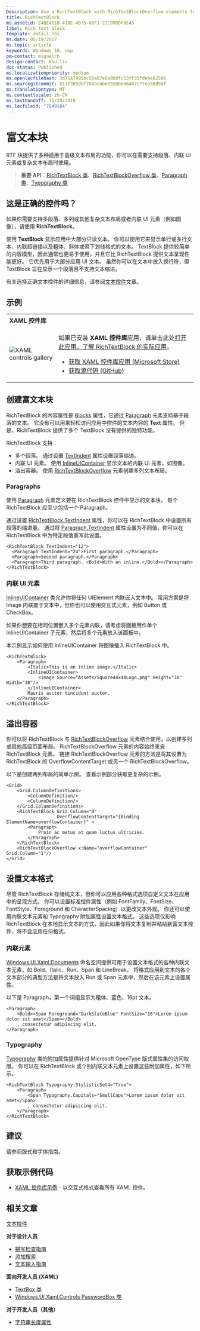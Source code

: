 ```yaml
---
Description: Use a RichTextBlock with RichTextBlockOverflow elements to create advanced text layouts.
title: RichTextBlock
ms.assetid: E4BE4B1B-418E-4075-88F1-22C09DDF8E45
label: Rich text block
template: detail.hbs
ms.date: 05/19/2017
ms.topic: article
keywords: Windows 10, uwp
pm-contact: miguelrb
design-contact: ksulliv
doc-status: Published
ms.localizationpriority: medium
ms.openlocfilehash: 3d71a7995bc56a87e6a9b0fc53ff35fdebe82596
ms.sourcegitcommit: b11f305dbf7649c4b68550b666487c77ea30d98f
ms.translationtype: MT
ms.contentlocale: zh-CN
ms.lasthandoff: 11/28/2018
ms.locfileid: "7849184"
---
```

# <a name="rich-text-block"></a>富文本块

 

RTF 块提供了多种适用于高级文本布局的功能，你可以在需要支持段落、内联 UI 元素或复杂文本布局时使用。

> **重要 API**：[RichTextBlock 类](https://msdn.microsoft.com/library/windows/apps/xaml/windows.ui.xaml.controls.richtextblock.aspx)、[RichTextBlockOverflow 类](https://msdn.microsoft.com/library/windows/apps/xaml/windows.ui.xaml.controls.richtextblockoverflow.aspx)、[Paragraph 类](https://msdn.microsoft.com/library/windows/apps/xaml/windows.ui.xaml.documents.paragraph.aspx)、[Typography 类](https://msdn.microsoft.com/library/windows/apps/xaml/windows.ui.xaml.documents.typography.aspx)

## <a name="is-this-the-right-control"></a>这是正确的控件吗？

如果你需要支持多段落、多列或其他复杂文本布局或者内联 UI 元素（例如图像），请使用 **RichTextBlock**。

使用 **TextBlock** 显示应用中大部分只读文本。 你可以使用它来显示单行或多行文本、内联超链接以及粗体、斜体或带下划线格式的文本。 TextBlock 提供较简单的内容模型，因此通常也更易于使用，并且它比 RichTextBlock 提供文本呈现性能更好。 它优先用于大部分应用 UI 文本。 虽然你可以在文本中放入换行符，但 TextBlock 旨在显示一个段落且不支持文本缩进。

有关选择正确文本控件的详细信息，请参阅[文本控件](text-controls.md)文章。

## <a name="examples"></a>示例

<table>
<th align="left">XAML 控件库<th>
<tr>
<td><img src="images/xaml-controls-gallery-sm.png" alt="XAML controls gallery"></img></td>
<td>
    <p>如果已安装 <strong style="font-weight: semi-bold">XAML 控件库</strong>应用，请单击此处<a href="xamlcontrolsgallery:/item/RichTextBlock">打开此应用，了解 RichTextBlock 的实际应用</a>。</p>
    <ul>
    <li><a href="https://www.microsoft.com/store/productId/9MSVH128X2ZT">获取 XAML 控件库应用 (Microsoft Store)</a></li>
    <li><a href="https://github.com/Microsoft/Windows-universal-samples/tree/master/Samples/XamlUIBasics">获取源代码 (GitHub)</a></li>
    </ul>
</td>
</tr>
</table>

## <a name="create-a-rich-text-block"></a>创建富文本块

RichTextBlock 的内容属性是 [Blocks](https://msdn.microsoft.com/library/windows/apps/xaml/windows.ui.xaml.controls.richtextblock.blocks.aspx) 属性，它通过 [Paragraph](https://msdn.microsoft.com/library/windows/apps/xaml/windows.ui.xaml.documents.paragraph.aspx) 元素支持基于段落的文本。 它没有可以用来轻松访问应用中控件的文本内容的 **Text** 属性。 但是，RichTextBlock 提供了多个 TextBlock 没有提供的独特功能。 

RichTextBlock 支持：
- 多个段落。 通过设置 [TextIndent](https://msdn.microsoft.com/library/windows/apps/xaml/windows.ui.xaml.controls.richtextblock.textindent.aspx) 属性设置段落缩进。
- 内联 UI 元素。 使用 [InlineUIContainer](https://msdn.microsoft.com/library/windows/apps/xaml/windows.ui.xaml.documents.inlineuicontainer.aspx) 显示文本的内联 UI 元素，如图像。
- 溢出容器。 使用 [RichTextBlockOverflow](https://msdn.microsoft.com/library/windows/apps/xaml/windows.ui.xaml.controls.richtextblockoverflow.aspx) 元素创建多列文本布局。

### <a name="paragraphs"></a>Paragraphs

使用 [Paragraph](https://msdn.microsoft.com/library/windows/apps/xaml/windows.ui.xaml.documents.paragraph.aspx) 元素定义要在 RichTextBlock 控件中显示的文本块。 每个 RichTextBlock 应至少包括一个 Paragraph。 

通过设置 [RichTextBlock.TextIndent](https://msdn.microsoft.com/library/windows/apps/xaml/windows.ui.xaml.controls.richtextblock.textindent.aspx) 属性，你可以在 RichTextBlock 中设置所有段落的缩进量。 通过将 [Paragraph.TextIndent](https://msdn.microsoft.com/library/windows/apps/xaml/windows.ui.xaml.documents.paragraph.textindent.aspx) 属性设置为不同值，你可以在 RichTextBlock 中为特定段落重写此设置。

```xaml
<RichTextBlock TextIndent="12">
  <Paragraph TextIndent="24">First paragraph.</Paragraph>
  <Paragraph>Second paragraph.</Paragraph>
  <Paragraph>Third paragraph. <Bold>With an inline.</Bold></Paragraph>
</RichTextBlock>
```

### <a name="inline-ui-elements"></a>内联 UI 元素

[InlineUIContainer](https://msdn.microsoft.com/library/windows/apps/xaml/windows.ui.xaml.documents.inlineuicontainer.aspx) 类允许你将任何 UIElement 内联嵌入文本中。 常用方案是将 Image 内联置于文本中，但你也可以使用交互式元素，例如 Button 或 CheckBox。

如果你想要在相同位置嵌入多个元素内联，请考虑将面板用作单个 InlineUIContainer 子元素，然后将多个元素放入该面板中。

本示例显示如何使用 InlineUIContainer 将图像插入 RichTextBlock 中。 

```xaml
<RichTextBlock>
    <Paragraph>
        <Italic>This is an inline image.</Italic>
        <InlineUIContainer>
            <Image Source="Assets/Square44x44Logo.png" Height="30" Width="30"/>
        </InlineUIContainer>
        Mauris auctor tincidunt auctor.
    </Paragraph>
</RichTextBlock>
```

## <a name="overflow-containers"></a>溢出容器

你可以将 RichTextBlock 与 [RichTextBlockOverflow](https://msdn.microsoft.com/library/windows/apps/xaml/windows.ui.xaml.controls.richtextblockoverflow.aspx) 元素结合使用，以创建多列或其他高级页面布局。 RichTextBlockOverflow 元素的内容始终来自 RichTextBlock 元素。 链接 RichTextBlockOverflow 元素的方法是将其设置为 RichTextBlock 的 OverflowContentTarget 或另一个 RichTextBlockOverflow。

以下是创建两列布局的简单示例。 查看示例部分获取更复杂的示例。

```xaml
<Grid>
    <Grid.ColumnDefinitions>
        <ColumnDefinition/>
        <ColumnDefinition/>
    </Grid.ColumnDefinitions>
    <RichTextBlock Grid.Column="0" 
                   OverflowContentTarget="{Binding ElementName=overflowContainer}" >
        <Paragraph>
            Proin ac metus at quam luctus ultricies.
        </Paragraph>
    </RichTextBlock>
    <RichTextBlockOverflow x:Name="overflowContainer" Grid.Column="1"/>
</Grid>
```

## <a name="formatting-text"></a>设置文本格式

尽管 RichTextBlock 存储纯文本，但你可以应用各种格式选项自定义文本在应用中的呈现方式。 你可以设置标准控件属性（例如 FontFamily、FontSize、FontStyle、Foreground 和 CharacterSpacing）以更改文本外观。 你还可以使用内联文本元素和 Typography 附加属性设置文本格式。 这些选项仅影响 RichTextBlock 在本地显示文本的方式，因此如果你将文本复制并粘贴到富文本控件，将不会应用任何格式。

### <a name="inline-elements"></a>内联元素

[Windows.UI.Xaml.Documents](https://msdn.microsoft.com/library/windows/apps/xaml/windows.ui.xaml.documents.aspx) 命名空间提供可用于设置文本格式的各种内联文本元素，如 Bold、Italic、Run、Span 和 LineBreak。 将格式应用到文本的各个文本部分的典型方法是将文本放入 Run 或 Span 元素中，然后在该元素上设置属性。

以下是 Paragraph，第一个词组显示为粗体、蓝色、16pt 文本。

```xaml
<Paragraph>
    <Bold><Span Foreground="DarkSlateBlue" FontSize="16">Lorem ipsum dolor sit amet</Span></Bold>
    , consectetur adipiscing elit.
</Paragraph>
```

### <a name="typography"></a>Typography

[Typography](https://msdn.microsoft.com/library/windows/apps/xaml/windows.ui.xaml.documents.typography.aspx) 类的附加属性提供针对 Microsoft OpenType 版式属性集的访问权限。 你可以在 RichTextBlock 或个别内联文本元素上设置这些附加属性，如下所示。

```xaml
<RichTextBlock Typography.StylisticSet4="True">
    <Paragraph>
        <Span Typography.Capitals="SmallCaps">Lorem ipsum dolor sit amet</Span>
        , consectetur adipiscing elit.
    </Paragraph>
</RichTextBlock>
```

## <a name="recommendations"></a>建议

请参阅版式和字体指南。

## <a name="get-the-sample-code"></a>获取示例代码

- [XAML 控件库示例](https://github.com/Microsoft/Windows-universal-samples/tree/master/Samples/XamlUIBasics) - 以交互式格式查看所有 XAML 控件。

## <a name="related-articles"></a>相关文章

[文本控件](text-controls.md)

**对于设计人员**
- [拼写检查指南](text-controls.md)
- [添加搜索](https://msdn.microsoft.com/library/windows/apps/hh465231)
- [文本输入指南](text-controls.md)

**面向开发人员 (XAML)**
- [TextBox 类](https://msdn.microsoft.com/library/windows/apps/br209683)
- [Windows.UI.Xaml.Controls PasswordBox 类](https://msdn.microsoft.com/library/windows/apps/br227519)


**对于开发人员（其他）**
- [字符串长度属性](https://msdn.microsoft.com/library/system.string.length(v=vs.110).aspx)
